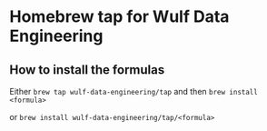 # Homebrew tap for Wulf Data Engineering

## How to install the formulas

Either `brew tap wulf-data-engineering/tap` and then `brew install <formula>`

or `brew install wulf-data-engineering/tap/<formula>`
